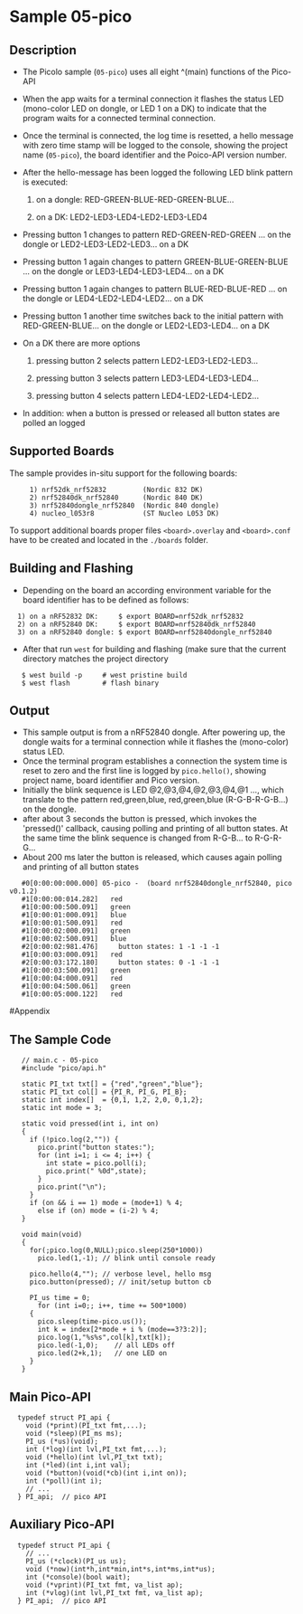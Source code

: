 # Sample 05-pico

## Description

* The Picolo sample (`05-pico`) uses all eight ^(main) functions of the Pico-API

* When the app waits for a terminal connection it flashes the status LED
  (mono-color LED on dongle, or LED 1 on a DK) to indicate that the program
  waits for a connected terminal connection.

* Once the terminal is connected, the log time is resetted, a hello message with
  zero time stamp will be logged to the console, showing the project name
  (`05-pico`), the board identifier and the Poico-API version number.

* After the hello-message has been logged the following LED
  blink pattern is executed:

  1) on a dongle: RED-GREEN-BLUE-RED-GREEN-BLUE...

  2) on a DK: LED2-LED3-LED4-LED2-LED3-LED4

* Pressing button 1 changes to pattern RED-GREEN-RED-GREEN ... on the dongle
  or LED2-LED3-LED2-LED3... on a DK

* Pressing button 1 again changes to pattern GREEN-BLUE-GREEN-BLUE ... on the
  dongle or LED3-LED4-LED3-LED4... on a DK

* Pressing button 1 again changes to pattern BLUE-RED-BLUE-RED ... on the
  dongle or LED4-LED2-LED4-LED2... on a DK

* Pressing button 1 another time switches back to the initial pattern with
  RED-GREEN-BLUE... on the dongle or LED2-LED3-LED4... on a DK

* On a DK there are more options

  1) pressing button 2 selects pattern LED2-LED3-LED2-LED3...

  2) pressing button 3 selects pattern LED3-LED4-LED3-LED4...

  3) pressing button 4 selects pattern LED4-LED2-LED4-LED2...

* In addition: when a button is pressed or released all button states are polled
  an logged


## Supported Boards

The sample provides in-situ support for the following boards:
```
     1) nrf52dk_nrf52832         (Nordic 832 DK)
     2) nrf52840dk_nrf52840      (Nordic 840 DK)
     3) nrf52840dongle_nrf52840  (Nordic 840 dongle)
     4) nucleo_l053r8            (ST Nucleo L053 DK)
```
To support additional boards proper files `<board>.overlay` and `<board>.conf`
have to be created and located in the `./boards` folder.



## Building and Flashing

* Depending on the board an according environment variable for the board
  identifier has to be defined as follows:

```
  1) on a nRF52832 DK:     $ export BOARD=nrf52dk_nrf52832
  2) on a nRF52840 DK:     $ export BOARD=nrf52840dk_nrf52840
  3) on a nRF52840 dongle: $ export BOARD=nrf52840dongle_nrf52840
```  
* After that run `west` for building and flashing (make sure that the current
  directory matches the project directory

```
   $ west build -p     # west pristine build
   $ west flash        # flash binary
```

## Output

* This sample output is from a nRF52840 dongle. After powering up, the dongle
  waits for a terminal connection while it flashes the (mono-color) status LED.
* Once the terminal program establishes a connection the system time is reset to
  zero and the first line is logged by `pico.hello()`, showing project name,
  board identifier and Pico version.
* Initially the blink sequence is LED @2,@3,@4,@2,@3,@4,@1 ..., which
  translate to the pattern red,green,blue, red,green,blue (R-G-B-R-G-B...) on
  the dongle.
* after about 3 seconds the button is pressed, which invokes the 'pressed()'
  callback, causing polling and printing of all button states. At the same time
  the blink sequence is changed from R-G-B... to R-G-R-G...
* About 200 ms later the button is released, which causes again polling and
  printing of all button states

```
   #0[0:00:00:000.000] 05-pico -  (board nrf52840dongle_nrf52840, pico v0.1.2)
   #1[0:00:00:014.282]   red
   #1[0:00:00:500.091]   green
   #1[0:00:01:000.091]   blue
   #1[0:00:01:500.091]   red
   #1[0:00:02:000.091]   green
   #1[0:00:02:500.091]   blue
   #2[0:00:02:981.476]     button states: 1 -1 -1 -1
   #1[0:00:03:000.091]   red
   #2[0:00:03:172.180]     button states: 0 -1 -1 -1
   #1[0:00:03:500.091]   green
   #1[0:00:04:000.091]   red
   #1[0:00:04:500.061]   green
   #1[0:00:05:000.122]   red
```

#Appendix

## The Sample Code

```
   // main.c - 05-pico
   #include "pico/api.h"

   static PI_txt txt[] = {"red","green","blue"};
   static PI_txt col[] = {PI_R, PI_G, PI_B};
   static int index[]  = {0,1, 1,2, 2,0, 0,1,2};
   static int mode = 3;

   static void pressed(int i, int on)
   {
     if (!pico.log(2,"")) {
       pico.print("button states:");
       for (int i=1; i <= 4; i++) {
         int state = pico.poll(i);
         pico.print(" %0d",state);
       }
       pico.print("\n");
     }
     if (on && i == 1) mode = (mode+1) % 4;
       else if (on) mode = (i-2) % 4;
   }

   void main(void)
   {
     for(;pico.log(0,NULL);pico.sleep(250*1000))
       pico.led(1,-1); // blink until console ready

     pico.hello(4,""); // verbose level, hello msg
     pico.button(pressed); // init/setup button cb

     PI_us time = 0;
	   for (int i=0;; i++, time += 500*1000)
     {
       pico.sleep(time-pico.us());
       int k = index[2*mode + i % (mode==3?3:2)];
       pico.log(1,"%s%s",col[k],txt[k]);
       pico.led(-1,0);    // all LEDs off
       pico.led(2+k,1);   // one LED on
     }
   }
```


## Main Pico-API


```
  typedef struct PI_api {
    void (*print)(PI_txt fmt,...);
    void (*sleep)(PI_ms ms);
    PI_us (*us)(void);
    int (*log)(int lvl,PI_txt fmt,...);
    void (*hello)(int lvl,PI_txt txt);
    int (*led)(int i,int val);
    void (*button)(void(*cb)(int i,int on));
    int (*poll)(int i);
    // ...
  } PI_api;  // pico API
```

## Auxiliary Pico-API


```
  typedef struct PI_api {
    // ...
    PI_us (*clock)(PI_us us);
    void (*now)(int*h,int*min,int*s,int*ms,int*us);
    int (*console)(bool wait);
    void (*vprint)(PI_txt fmt, va_list ap);
    int (*vlog)(int lvl,PI_txt fmt, va_list ap);
  } PI_api;  // pico API
```
